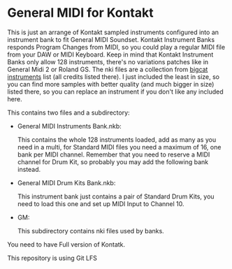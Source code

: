 # General MIDI for Kontakt
This is just an arrange of Kontakt sampled instruments configured into an instrument bank to fit General MIDI Soundset. 
Kontakt Instrument Banks responds Program Changes from MIDI, so you could play a regular MIDI file from your DAW or MIDI Keyboard. Keep in mind that Kontakt Instrument Banks only allow 128 instruments, there's no variations patches like in General Midi 2 or Roland GS.
The nki files are a collection from [bigcat instruments](http://bigcatinstruments.blogspot.com/2014/08/gm-midi-instruments-for-kontakt.html) list (all credits listed there). I just included the least in size, so you can find more samples with better quality (and much bigger in size) listed there, so you can replace an instrument if you don't like any included here.


This contains two files and a subdirectory:
- General MIDI Instruments Bank.nkb: 
    <p>This contains the whole 128 instruments loaded, add as many as you need in a multi, for Standard MIDI files you need a maximum of 16, one bank per MIDI channel. Remember that you need to reserve a MIDI channel for Drum Kit, so probably you may add the following bank instead.
- General MIDI Drum Kits Bank.nkb:
    <p>This instrument bank just contains a pair of Standard Drum Kits, you need to load this one and set up MIDI Input to Channel 10.
- GM: 
    <p>This subdirectory contains nki files used by banks.
        
You need to have Full version of Kontatk.
        
This repository is using Git LFS

        
